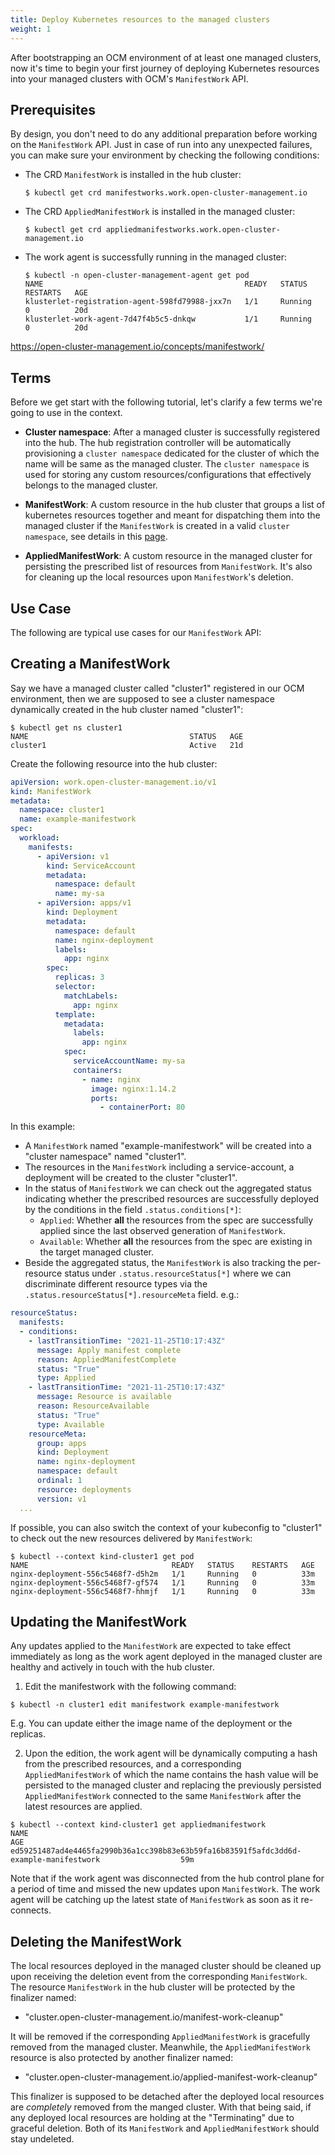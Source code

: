 ```yaml
---
title: Deploy Kubernetes resources to the managed clusters
weight: 1
---
```


After bootstrapping an OCM environment of at least one managed clusters, now
it's time to begin your first journey of deploying Kubernetes resources into
your managed clusters with OCM's `ManifestWork` API.


## Prerequisites

By design, you don't need to do any additional preparation before working on
the `ManifestWork` API. Just in case of run into any unexpected failures,
you can make sure your environment by checking the following conditions:

- The CRD `ManifestWork` is installed in the hub cluster:
  
    ```shell
    $ kubectl get crd manifestworks.work.open-cluster-management.io 
    ```

- The CRD `AppliedManifestWork` is installed in the managed cluster:

    ```shell
    $ kubectl get crd appliedmanifestworks.work.open-cluster-management.io 
    ```

- The work agent is successfully running in the managed cluster:

    ```shell
    $ kubectl -n open-cluster-management-agent get pod
    NAME                                             READY   STATUS    RESTARTS   AGE
    klusterlet-registration-agent-598fd79988-jxx7n   1/1     Running   0          20d
    klusterlet-work-agent-7d47f4b5c5-dnkqw           1/1     Running   0          20d
    ```

https://open-cluster-management.io/concepts/manifestwork/

## Terms

Before we get start with the following tutorial, let's clarify a few terms
we're going to use in the context.

- __Cluster namespace__: After a managed cluster is successfully registered 
  into the hub. The hub registration controller will be automatically
  provisioning a `cluster namespace` dedicated for the cluster of which the 
  name will be same as the managed cluster. The `cluster namespace` is used 
  for storing any custom resources/configurations that effectively belongs 
  to the managed cluster. 
  
- __ManifestWork__: A custom resource in the hub cluster that groups a list 
  of kubernetes resources together and meant for dispatching them into the 
  managed cluster if the `ManifestWork` is created in a valid 
  `cluster namespace`, see details in this [page](https://open-cluster-management.io/concepts/manifestwork/).
  
- __AppliedManifestWork__: A custom resource in the managed cluster for 
  persisting the prescribed list of resources from `ManifestWork`. It's also
  for cleaning up the local resources upon `ManifestWork`'s deletion.
  
## Use Case

The following are typical use cases for our `ManifestWork` API:

## Creating a ManifestWork

Say we have a managed cluster called "cluster1" registered in our OCM 
environment, then we are supposed to see a cluster namespace dynamically 
created in the hub cluster named "cluster1":

```shell
$ kubectl get ns cluster1
NAME                                    STATUS   AGE
cluster1                                Active   21d
```

Create the following resource into the hub cluster:

  ```yaml
  apiVersion: work.open-cluster-management.io/v1
  kind: ManifestWork
  metadata:
    namespace: cluster1
    name: example-manifestwork
  spec:
    workload:
      manifests:
        - apiVersion: v1
          kind: ServiceAccount
          metadata:
            namespace: default
            name: my-sa
        - apiVersion: apps/v1
          kind: Deployment
          metadata:
            namespace: default
            name: nginx-deployment
            labels:
              app: nginx
          spec:
            replicas: 3
            selector:
              matchLabels:
                app: nginx
            template:
              metadata:
                labels:
                  app: nginx
              spec:
                serviceAccountName: my-sa
                containers:
                  - name: nginx
                    image: nginx:1.14.2
                    ports:
                      - containerPort: 80
  ```

In this example:

- A `ManifestWork` named "example-manifestwork" will be created into a 
  "cluster namespace" named "cluster1".
- The resources in the `ManifestWork` including a service-account, a deployment
  will be created to the cluster "cluster1".
- In the status of `ManifestWork` we can check out the aggregated status 
  indicating whether the prescribed resources are successfully deployed by the
  conditions in the field `.status.conditions[*]`:
  - `Applied`: Whether __all__ the resources from the spec are successfully 
    applied since the last observed generation of `ManifestWork`.
  - `Available`: Whether __all__ the resources from the spec are existing in 
    the target managed cluster.
-  Beside the aggregated status, the `ManifestWork` is also tracking the
   per-resource status under `.status.resourceStatus[*]` where we can 
   discriminate different resource types via the 
   `.status.resourceStatus[*].resourceMeta` field. e.g.:
   
  ```yaml
  resourceStatus:
    manifests:
    - conditions:
      - lastTransitionTime: "2021-11-25T10:17:43Z"
        message: Apply manifest complete
        reason: AppliedManifestComplete
        status: "True"
        type: Applied
      - lastTransitionTime: "2021-11-25T10:17:43Z"
        message: Resource is available
        reason: ResourceAvailable
        status: "True"
        type: Available
      resourceMeta:
        group: apps
        kind: Deployment
        name: nginx-deployment
        namespace: default
        ordinal: 1
        resource: deployments
        version: v1
    ...
  ```

If possible, you can also switch the context of your kubeconfig to "cluster1"
to check out the new resources delivered by `ManifestWork`: 

  ```shell
  $ kubectl --context kind-cluster1 get pod
  NAME                                READY   STATUS    RESTARTS   AGE
  nginx-deployment-556c5468f7-d5h2m   1/1     Running   0          33m
  nginx-deployment-556c5468f7-gf574   1/1     Running   0          33m
  nginx-deployment-556c5468f7-hhmjf   1/1     Running   0          33m
  ```

## Updating the ManifestWork

Any updates applied to the `ManifestWork` are expected to take effect 
immediately as long as the work agent deployed in the managed cluster 
are healthy and actively in touch with the hub cluster.

1. Edit the manifestwork with the following command:

  ```shell
  $ kubectl -n cluster1 edit manifestwork example-manifestwork 
  ```

  E.g. You can update either the image name of the deployment or the replicas.

2. Upon the edition, the work agent will be dynamically computing a hash
   from the prescribed resources, and a corresponding `AppliedManifestWork`
   of which the name contains the hash value will be persisted to the managed
   cluster and replacing the previously persisted `AppliedManifestWork` 
   connected to the same `ManifestWork` after the latest resources are applied.

  ```shell
  $ kubectl --context kind-cluster1 get appliedmanifestwork
  NAME                                                                                                   AGE
  ed59251487ad4e4465fa2990b36a1cc398b83e63b59fa16b83591f5afdc3dd6d-example-manifestwork                  59m
  ```

  Note that if the work agent was disconnected from the hub control plane for
  a period of time and missed the new updates upon `ManifestWork`. The work 
  agent will be catching up the latest state of `ManifestWork` as soon as it
  re-connects.
    
## Deleting the ManifestWork

The local resources deployed in the managed cluster should be cleaned up upon
receiving the deletion event from the corresponding `ManifestWork`. The resource
`ManifestWork` in the hub cluster will be protected by the finalizer named:

  - "cluster.open-cluster-management.io/manifest-work-cleanup"

It will be removed if the corresponding `AppliedManifestWork` is gracefully 
removed from the managed cluster. Meanwhile, the `AppliedManifestWork` resource
is also protected by another finalizer named:

  - "cluster.open-cluster-management.io/applied-manifest-work-cleanup"

This finalizer is supposed to be detached after the deployed local resources 
are *completely* removed from the manged cluster. With that being said, if any 
deployed local resources are holding at the "Terminating" due to graceful 
deletion. Both of its `ManifestWork` and `AppliedManifestWork` should stay
undeleted.
